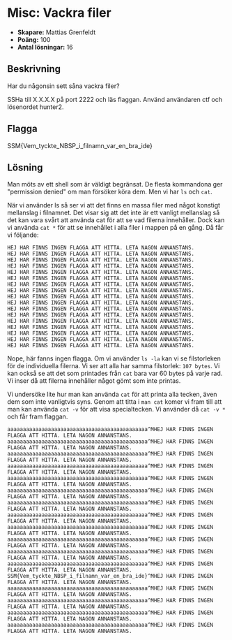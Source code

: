 # Misc: Vackra filer

- **Skapare:** Mattias Grenfeldt
- **Poäng:** 100
- **Antal lösningar:** 16

## Beskrivning

Har du någonsin sett såna vackra filer? 

SSHa till X.X.X.X på port 2222 och läs flaggan. Använd användaren ctf och lösenordet hunter2.

## Flagga

SSM{Vem_tyckte_NBSP_i_filnamn_var_en_bra_ide}

## Lösning

Man möts av ett shell som är väldigt begränsat. De flesta kommandona ger "permission denied" om man försöker köra dem. Men vi har `ls` och `cat`. 

När vi använder ls så ser vi att det finns en massa filer med något konstigt mellanslag i filnamnet. Det visar sig att det inte är ett vanligt mellanslag så det kan vara svårt att använda cat för att se vad filerna innehåller. Dock kan vi använda `cat *` för att se innehållet i alla filer i mappen på en gång. Då får vi följande:


```
HEJ HAR FINNS INGEN FLAGGA ATT HITTA. LETA NAGON ANNANSTANS.
HEJ HAR FINNS INGEN FLAGGA ATT HITTA. LETA NAGON ANNANSTANS.
HEJ HAR FINNS INGEN FLAGGA ATT HITTA. LETA NAGON ANNANSTANS.
HEJ HAR FINNS INGEN FLAGGA ATT HITTA. LETA NAGON ANNANSTANS.
HEJ HAR FINNS INGEN FLAGGA ATT HITTA. LETA NAGON ANNANSTANS.
HEJ HAR FINNS INGEN FLAGGA ATT HITTA. LETA NAGON ANNANSTANS.
HEJ HAR FINNS INGEN FLAGGA ATT HITTA. LETA NAGON ANNANSTANS.
HEJ HAR FINNS INGEN FLAGGA ATT HITTA. LETA NAGON ANNANSTANS.
HEJ HAR FINNS INGEN FLAGGA ATT HITTA. LETA NAGON ANNANSTANS.
HEJ HAR FINNS INGEN FLAGGA ATT HITTA. LETA NAGON ANNANSTANS.
HEJ HAR FINNS INGEN FLAGGA ATT HITTA. LETA NAGON ANNANSTANS.
HEJ HAR FINNS INGEN FLAGGA ATT HITTA. LETA NAGON ANNANSTANS.
HEJ HAR FINNS INGEN FLAGGA ATT HITTA. LETA NAGON ANNANSTANS.
HEJ HAR FINNS INGEN FLAGGA ATT HITTA. LETA NAGON ANNANSTANS.
HEJ HAR FINNS INGEN FLAGGA ATT HITTA. LETA NAGON ANNANSTANS.
HEJ HAR FINNS INGEN FLAGGA ATT HITTA. LETA NAGON ANNANSTANS.
HEJ HAR FINNS INGEN FLAGGA ATT HITTA. LETA NAGON ANNANSTANS. 
```

Nope, här fanns ingen flagga. Om vi använder `ls -la` kan vi se filstorleken för de individuella filerna. Vi ser att alla har samma filstorlek: `107 bytes`. Vi kan också se att det som printades från `cat` bara var 60 bytes på varje rad. Vi inser då att filerna innehåller något gömt som inte printas. 

Vi undersöke lite hur man kan använda `cat` för att printa alla tecken, även dem som inte vanligtvis syns. Genom att titta i `man cat` komer vi fram till att man kan använda `cat -v` för att visa specialtecken. Vi använder då `cat -v *` och får fram flaggan.

```
aaaaaaaaaaaaaaaaaaaaaaaaaaaaaaaaaaaaaaaaaaaaa^MHEJ HAR FINNS INGEN FLAGGA ATT HITTA. LETA NAGON ANNANSTANS.
aaaaaaaaaaaaaaaaaaaaaaaaaaaaaaaaaaaaaaaaaaaaa^MHEJ HAR FINNS INGEN FLAGGA ATT HITTA. LETA NAGON ANNANSTANS.
aaaaaaaaaaaaaaaaaaaaaaaaaaaaaaaaaaaaaaaaaaaaa^MHEJ HAR FINNS INGEN FLAGGA ATT HITTA. LETA NAGON ANNANSTANS.
aaaaaaaaaaaaaaaaaaaaaaaaaaaaaaaaaaaaaaaaaaaaa^MHEJ HAR FINNS INGEN FLAGGA ATT HITTA. LETA NAGON ANNANSTANS.
aaaaaaaaaaaaaaaaaaaaaaaaaaaaaaaaaaaaaaaaaaaaa^MHEJ HAR FINNS INGEN FLAGGA ATT HITTA. LETA NAGON ANNANSTANS.
aaaaaaaaaaaaaaaaaaaaaaaaaaaaaaaaaaaaaaaaaaaaa^MHEJ HAR FINNS INGEN FLAGGA ATT HITTA. LETA NAGON ANNANSTANS.
aaaaaaaaaaaaaaaaaaaaaaaaaaaaaaaaaaaaaaaaaaaaa^MHEJ HAR FINNS INGEN FLAGGA ATT HITTA. LETA NAGON ANNANSTANS.
aaaaaaaaaaaaaaaaaaaaaaaaaaaaaaaaaaaaaaaaaaaaa^MHEJ HAR FINNS INGEN FLAGGA ATT HITTA. LETA NAGON ANNANSTANS.
aaaaaaaaaaaaaaaaaaaaaaaaaaaaaaaaaaaaaaaaaaaaa^MHEJ HAR FINNS INGEN FLAGGA ATT HITTA. LETA NAGON ANNANSTANS.
aaaaaaaaaaaaaaaaaaaaaaaaaaaaaaaaaaaaaaaaaaaaa^MHEJ HAR FINNS INGEN FLAGGA ATT HITTA. LETA NAGON ANNANSTANS.
aaaaaaaaaaaaaaaaaaaaaaaaaaaaaaaaaaaaaaaaaaaaa^MHEJ HAR FINNS INGEN FLAGGA ATT HITTA. LETA NAGON ANNANSTANS.
aaaaaaaaaaaaaaaaaaaaaaaaaaaaaaaaaaaaaaaaaaaaa^MHEJ HAR FINNS INGEN FLAGGA ATT HITTA. LETA NAGON ANNANSTANS.
SSM{Vem_tyckte_NBSP_i_filnamn_var_en_bra_ide}^MHEJ HAR FINNS INGEN FLAGGA ATT HITTA. LETA NAGON ANNANSTANS.
aaaaaaaaaaaaaaaaaaaaaaaaaaaaaaaaaaaaaaaaaaaaa^MHEJ HAR FINNS INGEN FLAGGA ATT HITTA. LETA NAGON ANNANSTANS.
aaaaaaaaaaaaaaaaaaaaaaaaaaaaaaaaaaaaaaaaaaaaa^MHEJ HAR FINNS INGEN FLAGGA ATT HITTA. LETA NAGON ANNANSTANS.
aaaaaaaaaaaaaaaaaaaaaaaaaaaaaaaaaaaaaaaaaaaaa^MHEJ HAR FINNS INGEN FLAGGA ATT HITTA. LETA NAGON ANNANSTANS.
aaaaaaaaaaaaaaaaaaaaaaaaaaaaaaaaaaaaaaaaaaaaa^MHEJ HAR FINNS INGEN FLAGGA ATT HITTA. LETA NAGON ANNANSTANS.
```

